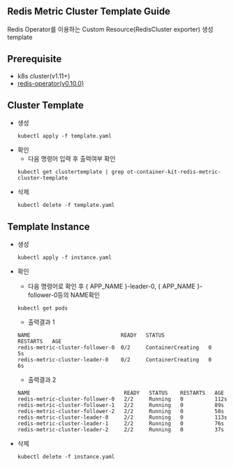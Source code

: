 ## Redis Metric Cluster Template Guide
Redis Operator를 이용하는 Custom Resource(RedisCluster exporter) 생성 template
## Prerequisite
- k8s cluster(v1.11+)
- [redis-operator(v0.10.0)](https://ot-container-kit.github.io/redis-operator/)


## Cluster Template
- 생성
    ```shell
    kubectl apply -f template.yaml
    ```
- 확인
    - 다음 명령어 입력 후 출력여부 확인
    ```shell
    kubectl get clustertemplate | grep ot-container-kit-redis-metric-cluster-template
    ```
- 삭제
    ```shell
    kubectl delete -f template.yaml
    ```

## Template Instance
- 생성
    ```shell
    kubectl apply -f instance.yaml
    ```
- 확인
    - 다음 명령어로 확인 후 { APP_NAME }-leader-0, { APP_NAME }-follower-0등의 NAME확인
    ```shell
    kubectl get pods
    ```
    - 출력결과 1
    ```shell
    NAME                             READY   STATUS              RESTARTS   AGE
    redis-metric-cluster-follower-0  0/2     ContainerCreating   0          5s
    redis-metric-cluster-leader-0    0/2     ContainerCreating   0          6s
    ```

    - 출력결과 2
    ```shell
    NAME                              READY   STATUS    RESTARTS   AGE
    redis-metric-cluster-follower-0   2/2     Running   0          112s
    redis-metric-cluster-follower-1   2/2     Running   0          89s
    redis-metric-cluster-follower-2   2/2     Running   0          58s
    redis-metric-cluster-leader-0     2/2     Running   0          113s
    redis-metric-cluster-leader-1     2/2     Running   0          76s
    redis-metric-cluster-leader-2     2/2     Running   0          37s
    ```
- 삭제
    ```shell
    kubectl delete -f instance.yaml
    ```
